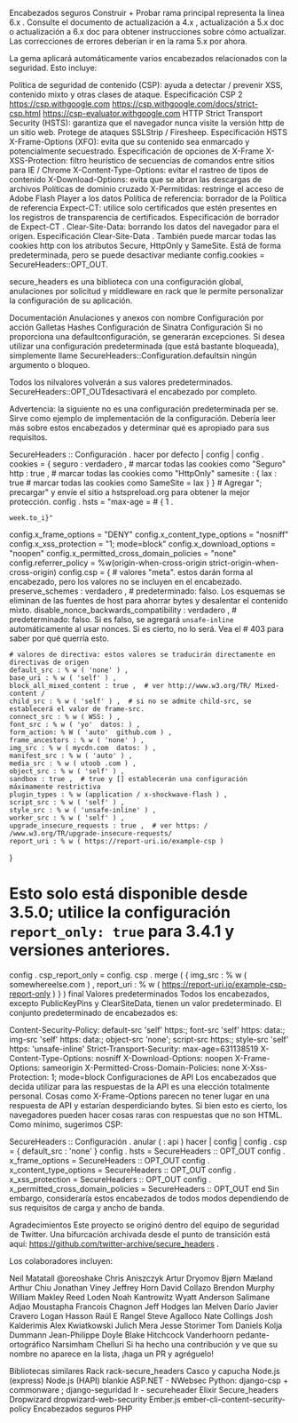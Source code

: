 Encabezados seguros Construir + Probar
rama principal representa la línea 6.x . Consulte el documento de actualización a 4.x , actualización a 5.x doc o actualización a 6.x doc para obtener instrucciones sobre cómo actualizar. Las correcciones de errores deberían ir en la rama 5.x por ahora.

La gema aplicará automáticamente varios encabezados relacionados con la seguridad. Esto incluye:

Política de seguridad de contenido (CSP): ayuda a detectar / prevenir XSS, contenido mixto y otras clases de ataque. Especificación CSP 2
https://csp.withgoogle.com
https://csp.withgoogle.com/docs/strict-csp.html
https://csp-evaluator.withgoogle.com
HTTP Strict Transport Security (HSTS): garantiza que el navegador nunca visite la versión http de un sitio web. Protege de ataques SSLStrip / Firesheep. Especificación HSTS
X-Frame-Options (XFO): evita que su contenido sea enmarcado y potencialmente secuestrado. Especificación de opciones de X-Frame
X-XSS-Protection: filtro heurístico de secuencias de comandos entre sitios para IE / Chrome
X-Content-Type-Options: evitar el rastreo de tipos de contenido
X-Download-Options: evita que se abran las descargas de archivos
Políticas de dominio cruzado X-Permitidas: restringe el acceso de Adobe Flash Player a los datos
Política de referencia: borrador de la Política de referencia
Expect-CT: utilice solo certificados que estén presentes en los registros de transparencia de certificados. Especificación de borrador de Expect-CT .
Clear-Site-Data: borrando los datos del navegador para el origen. Especificación Clear-Site-Data .
También puede marcar todas las cookies http con los atributos Secure, HttpOnly y SameSite. Está de forma predeterminada, pero se puede desactivar mediante config.cookies = SecureHeaders::OPT_OUT.

secure_headers es una biblioteca con una configuración global, anulaciones por solicitud y middleware en rack que le permite personalizar la configuración de su aplicación.

Documentación
Anulaciones y anexos con nombre
Configuración por acción
Galletas
Hashes
Configuración de Sinatra
Configuración
Si no proporciona una defaultconfiguración, se generarán excepciones. Si desea utilizar una configuración predeterminada (que está bastante bloqueada), simplemente llame SecureHeaders::Configuration.defaultsin ningún argumento o bloqueo.

Todos los nilvalores volverán a sus valores predeterminados. SecureHeaders::OPT_OUTdesactivará el encabezado por completo.

Advertencia: la siguiente no es una configuración predeterminada per se. Sirve como ejemplo de implementación de la configuración. Debería leer más sobre estos encabezados y determinar qué es apropiado para sus requisitos.

SecureHeaders :: Configuración . hacer por defecto  | config |
  config . cookies = { seguro : verdadero , # marcar todas las cookies como "Seguro" http : true , # marcar todas las cookies como "HttpOnly" samesite : { lax : true # marcar todas las cookies como SameSite = lax } } # Agregar "; precargar" y envíe el sitio a hstspreload.org para obtener la mejor protección. config . hsts = "max-age = # { 1 .  
     
     
    
       
    
  
  
    week.to_i}"
  config.x_frame_options = "DENY"
  config.x_content_type_options = "nosniff"
  config.x_xss_protection = "1; mode=block"
  config.x_download_options = "noopen"
  config.x_permitted_cross_domain_policies = "none"
  config.referrer_policy = %w(origin-when-cross-origin strict-origin-when-cross-origin)
  config.csp = {
    # valores "meta". estos darán forma al encabezado, pero los valores no se incluyen en el encabezado. 
    preserve_schemes : verdadero ,  # predeterminado: falso. Los esquemas se eliminan de las fuentes de host para ahorrar bytes y desalentar el contenido mixto. 
    disable_nonce_backwards_compatibility : verdadero ,  # predeterminado: falso. Si es falso, se agregará `unsafe-inline` automáticamente al usar nonces. Si es cierto, no lo será. Vea el # 403 para saber por qué querría esto.

    # valores de directiva: estos valores se traducirán directamente en directivas de origen 
    default_src : % w ( 'none' ) , 
    base_uri : % w ( 'self' ) , 
    block_all_mixed_content : true ,  # ver http://www.w3.org/TR/ Mixed-content / 
    child_src : % w ( 'self' ) ,  # si no se admite child-src, se establecerá el valor de frame-src. 
    connect_src : % w ( WSS: ) , 
    font_src : % w ( 'yo'  datos: ) , 
    form_action: % W ( 'auto'  github.com ) , 
    frame_ancestors : % w ( 'none' ) , 
    img_src : % w ( mycdn.com  datos: ) , 
    manifest_src : % w ( 'auto' ) , 
    media_src : % w ( utoob .com ) , 
    object_src : % w ( 'self' ) , 
    sandbox : true ,  # true y [] establecerán una configuración máximamente restrictiva 
    plugin_types : % w (application / x-shockwave-flash ) , 
    script_src : % w ( 'self' ) , 
    style_src : % w ( 'unsafe-inline' ) , 
    worker_src : % w ( 'self' ) , 
    upgrade_insecure_requests : true ,  # ver https: / /www.w3.org/TR/upgrade-insecure-requests/ 
    report_uri : % w ( https://report-uri.io/example-csp ) 
  } 
  # Esto solo está disponible desde 3.5.0; utilice la configuración `report_only: true` para 3.4.1 y versiones anteriores. 
  config . csp_report_only  =  config. csp . merge ( { 
    img_src : % w ( somewhereelse.com ) , 
    report_uri : % w ( https://report-uri.io/example-csp-report-only ) 
  } ) 
final
Valores predeterminados
Todos los encabezados, excepto PublicKeyPins y ClearSiteData, tienen un valor predeterminado. El conjunto predeterminado de encabezados es:

Content-Security-Policy: default-src 'self' https:; font-src 'self' https: data:; img-src 'self' https: data:; object-src 'none'; script-src https:; style-src 'self' https: 'unsafe-inline'
Strict-Transport-Security: max-age=631138519
X-Content-Type-Options: nosniff
X-Download-Options: noopen
X-Frame-Options: sameorigin
X-Permitted-Cross-Domain-Policies: none
X-Xss-Protection: 1; mode=block
Configuraciones de API
Los encabezados que decida utilizar para las respuestas de la API es una elección totalmente personal. Cosas como X-Frame-Options parecen no tener lugar en una respuesta de API y estarían desperdiciando bytes. Si bien esto es cierto, los navegadores pueden hacer cosas raras con respuestas que no son HTML. Como mínimo, sugerimos CSP:

SecureHeaders :: Configuración . anular ( : api )  hacer | config |
  config . csp  =  {  default_src : 'none'  } 
  config . hsts  =  SecureHeaders :: OPT_OUT 
  config . x_frame_options  =  SecureHeaders :: OPT_OUT 
  config . x_content_type_options  =  SecureHeaders :: OPT_OUT 
  config . x_xss_protection  = SecureHeaders :: OPT_OUT 
  config . x_permitted_cross_domain_policies  =  SecureHeaders :: OPT_OUT 
end
Sin embargo, consideraría estos encabezados de todos modos dependiendo de sus requisitos de carga y ancho de banda.

Agradecimientos
Este proyecto se originó dentro del equipo de seguridad de Twitter. Una bifurcación archivada desde el punto de transición está aquí: https://github.com/twitter-archive/secure_headers .

Los colaboradores incluyen:

Neil Matatall @oreoshake
Chris Aniszczyk
Artur Dryomov
Bjørn Mæland
Arthur Chiu
Jonathan Viney
Jeffrey Horn
David Collazo
Brendon Murphy
William Makley
Reed Loden
Noah Kantrowitz
Wyatt Anderson
Salimane Adjao Moustapha
Francois Chagnon
Jeff Hodges
Ian Melven
Darío Javier Cravero
Logan Hasson
Raúl E Rangel
Steve Agalloco
Nate Collings
Josh Kalderimis
Alex Kwiatkowski
Julich Mera
Jesse Storimer
Tom Daniels
Kolja Dummann
Jean-Philippe Doyle
Blake Hitchcock
Vanderhoorn
pedante-ortográfico
Narsimham Chelluri
Si ha hecho una contribución y ve que su nombre no aparece en la lista, ¡haga un PR y agréguelo!

Bibliotecas similares
Rack rack-secure_headers
Casco y capucha Node.js (express)
Node.js (HAPI) blankie
ASP.NET - NWebsec
Python: django-csp + commonware ; django-seguridad
Ir - secureheader
Elixir Secure_headers
Dropwizard dropwizard-web-security
Ember.js ember-cli-content-security-policy
Encabezados seguros PHP

